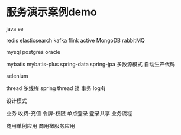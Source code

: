 # 服务演示案例demo
java se

redis
elasticsearch
kafka
flink
active
MongoDB
rabbitMQ

mysql
postgres
oracle

mybatis
mybatis-plus
spring-data
spring-jpa
多数源模式
自动生产代码

selenium

thread 多线程
spring thread
锁
事务
log4j

设计模式

业务
收费-充值
令牌-权限
单点登录
登录共享
业务流程


商用单例应用
商用微服务应用